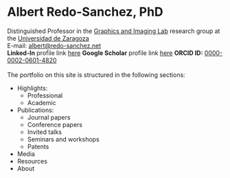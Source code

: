 # Albert Redo-Sanchez, PhD

Distinguished Professor in the [Graphics and Imaging Lab](https://graphics.unizar.es/) research group at the [Universidad de Zaragoza](https://eina.unizar.es/)
\
E-mail: [albert@redo-sanchez.net](mailto:albert@redo-sanchez.net)
\
**Linked-In** profile link [here](https://www.linkedin.com/in/redosanchez/)
**Google Scholar** profile link [here](https://scholar.google.com/citations?user=Wjhap7MAAAAJ&hl=en)
**ORCID ID:** [0000-0002-0601-4820](https://orcid.org/0000-0002-0601-4820)
\
\
The portfolio on this site is structured in the following sections:

- Highlights:
  - Professional
  - Academic
- Publications:
  - Journal papers
  - Conference papers
  - Invited talks
  - Seminars and workshops
  - Patents
- Media
- Resources
- About
